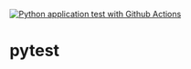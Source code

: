 [![Python application test with Github Actions](https://github.com/ammar1c/pytest/actions/workflows/testing-ci.yml/badge.svg?branch=main)](https://github.com/ammar1c/pytest/actions/workflows/testing-ci.yml)

# pytest
